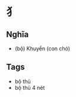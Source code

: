 # 犭

## Nghĩa
* (bộ) Khuyển (con chó)

## Tags
* bộ thủ
* bộ thủ 4 nét

<script>window.HANZI_FIELD='犭';</script>